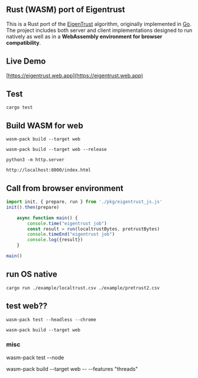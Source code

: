 ## Rust (WASM) port of Eigentrust
This is a Rust port of the [EigenTrust](https://nlp.stanford.edu/pubs/eigentrust.pdf) algorithm, originally implemented in [Go](https://github.com/Karma3Labs/go-eigentrust). The project includes both server and client implementations designed to run natively as well as in a **WebAssembly environment for browser compatibility**.

## Live Demo
[https://eigentrust.web.app](https://eigentrust.web.app)

## Test
```
cargo test
```

## Build WASM for web
```
wasm-pack build --target web

wasm-pack build --target web --release

python3 -m http.server

http://localhost:8000/index.html
```

## Call from browser environment
```js
import init, { prepare, run } from './pkg/eigentrust_js.js'
init().then(prepare)

    async function main() {
        console.time("eigentrust job")
        const result = run(localtrustBytes, pretrustBytes)
        console.timeEnd("eigentrust job")
        console.log({result})
    }

main()
```

## run OS native
```
cargo run ./example/localtrust.csv ./example/pretrust2.csv
```

## test web??
```
wasm-pack test --headless --chrome

wasm-pack build --target web
```


### misc 
wasm-pack test --node

wasm-pack build --target web -- --features "threads"